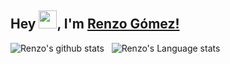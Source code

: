 ## Hey <img src="https://github.com/TheDudeThatCode/TheDudeThatCode/blob/master/Assets/Hi.gif" width="29px">, I'm [Renzo Gómez!](https://www.linkedin.com/in/renzo-manuel-g%C3%B3mez-c%C3%A9sare-740660175/)
![Renzo's github stats](https://github-readme-stats.vercel.app/api?username=renzo01&show_icons=true&hide_border=true)&nbsp;&nbsp;
![Renzo's Language stats](https://github-readme-stats-eight-theta.vercel.app/api/top-langs/?username=renzo01&layout=compact&langs_count=8&hide_border=true)
<!--
**renzo01/renzo01** is a ✨ _special_ ✨ repository because its `README.md` (this file) appears on your GitHub profile.

Here are some ideas to get you started:

- 🔭 I’m currently working on ...
- 🌱 I’m currently learning ...
- 👯 I’m looking to collaborate on ...
- 🤔 I’m looking for help with ...
- 💬 Ask me about ...
- 📫 How to reach me: ...
- 😄 Pronouns: ...
- ⚡ Fun fact: ...
-->

